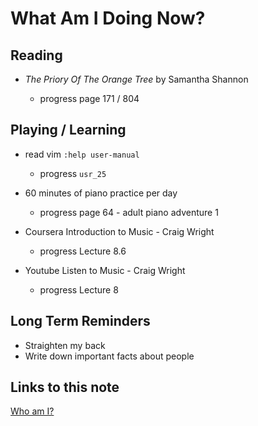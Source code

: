 # What Am I Doing Now?

## Reading

- _The Priory Of The Orange Tree_ by Samantha Shannon

  - progress page 171 / 804

## Playing / Learning

- read vim `:help user-manual`

  - progress `usr_25`

- 60 minutes of piano practice per day

  - progress page 64 - adult piano adventure 1

- Coursera Introduction to Music - Craig Wright

  - progress Lecture 8.6

- Youtube Listen to Music - Craig Wright

  - progress Lecture 8

## Long Term Reminders

- Straighten my back
- Write down important facts about people

## Links to this note

[Who am I?](index.md)
